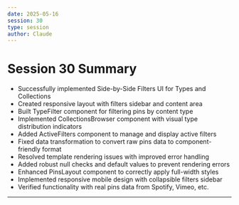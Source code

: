 ```yaml
---
date: 2025-05-16
session: 30
type: session
author: Claude
---
```


# Session 30 Summary

- Successfully implemented Side-by-Side Filters UI for Types and Collections
- Created responsive layout with filters sidebar and content area
- Built TypeFilter component for filtering pins by content type
- Implemented CollectionsBrowser component with visual type distribution indicators
- Added ActiveFilters component to manage and display active filters
- Fixed data transformation to convert raw pins data to component-friendly format
- Resolved template rendering issues with improved error handling
- Added robust null checks and default values to prevent rendering errors
- Enhanced PinsLayout component to correctly apply full-width styles
- Implemented responsive mobile design with collapsible filters sidebar
- Verified functionality with real pins data from Spotify, Vimeo, etc.

---
